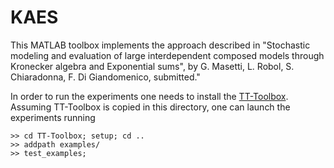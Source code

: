 # KAES

This MATLAB toolbox implements the approach described in "Stochastic modeling and 
evaluation of large interdependent composed models through Kronecker 
algebra and Exponential sums", by G. Masetti, L. Robol, S. Chiaradonna,
F. Di Giandomenico, submitted."

In order to run the experiments one needs to install the 
[TT-Toolbox](https://github.com/oseledets/TT-Toolbox). Assuming TT-Toolbox 
is copied in this directory, one can launch the experiments running

```
>> cd TT-Toolbox; setup; cd ..
>> addpath examples/
>> test_examples;
```
